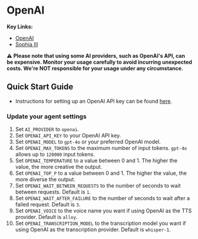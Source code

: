 
# OpenAI

**Key Links:**
- [OpenAI](https://openai.com)
- [Sophia III](https://github.com/Nora-MA-01/Sophia-III)

⚠️ **Please note that using some AI providers, such as OpenAI's API, can be expensive. Monitor your usage carefully to avoid incurring unexpected costs. We're NOT responsible for your usage under any circumstance.**

## Quick Start Guide

- Instructions for setting up an OpenAI API key can be found [here](https://platform.openai.com/docs/quickstart).

### Update your agent settings

1. Set `AI_PROVIDER` to `openai`.
2. Set `OPENAI_API_KEY` to your OpenAI API key.
3. Set `OPENAI_MODEL` to `gpt-4o` or your preferred OpenAI model.
4. Set `OPENAI_MAX_TOKENS` to the maximum number of input tokens. `gpt-4o` allows up to `120000` input tokens.
5. Set `OPENAI_TEMPERATURE` to a value between 0 and 1. The higher the value, the more creative the output.
6. Set `OPENAI_TOP_P` to a value between 0 and 1. The higher the value, the more diverse the output.
7. Set `OPENAI_WAIT_BETWEEN_REQUESTS` to the number of seconds to wait between requests. Default is `1`.
8. Set `OPENAI_WAIT_AFTER_FAILURE` to the number of seconds to wait after a failed request. Default is `3`.
9. Set `OPENAI_VOICE` to the voice name you want if using OpenAI as the TTS provider. Default is `alloy`.
10. Set `OPENAI_TRANSCRIPTION_MODEL` to the transcription model you want if using OpenAI as the transcription provider. Default is `whisper-1`.

